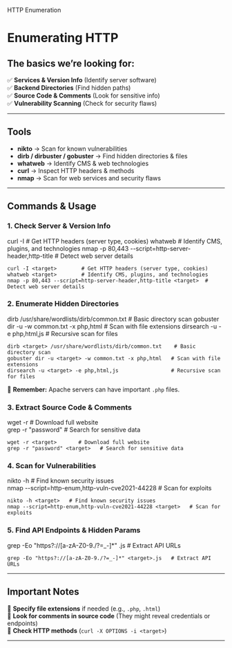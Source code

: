    

HTTP Enumeration

# **Enumerating HTTP**

## **The basics we’re looking for:**

✅ **Services & Version Info** (Identify server software)  
✅ **Backend Directories** (Find hidden paths)  
✅ **Source Code & Comments** (Look for sensitive info)  
✅ **Vulnerability Scanning** (Check for security flaws)

---

## **Tools**

- **nikto** → Scan for known vulnerabilities
- **dirb / dirbuster / gobuster** → Find hidden directories & files
- **whatweb** → Identify CMS & web technologies
- **curl** → Inspect HTTP headers & methods
- **nmap** → Scan for web services and security flaws

---

## **Commands & Usage**

### **1. Check Server & Version Info**

curl -I <target>        # Get HTTP headers (server type, cookies)
whatweb <target>        # Identify CMS, plugins, and technologies
nmap -p 80,443 --script=http-server-header,http-title <target>  # Detect web server details

```
curl -I <target>        # Get HTTP headers (server type, cookies)
whatweb <target>        # Identify CMS, plugins, and technologies
nmap -p 80,443 --script=http-server-header,http-title <target>  # Detect web server details
```

### **2. Enumerate Hidden Directories**

dirb <target> /usr/share/wordlists/dirb/common.txt    # Basic directory scan
gobuster dir -u <target> -w common.txt -x php,html   # Scan with file extensions
dirsearch -u <target> -e php,html,js                 # Recursive scan for files

```
dirb <target> /usr/share/wordlists/dirb/common.txt    # Basic directory scan
gobuster dir -u <target> -w common.txt -x php,html   # Scan with file extensions
dirsearch -u <target> -e php,html,js                 # Recursive scan for files
```

📌 **Remember:** Apache servers can have important `.php` files.

### **3. Extract Source Code & Comments**

wget -r <target>       # Download full website  
grep -r "password" <target>   # Search for sensitive data

```
wget -r <target>       # Download full website  
grep -r "password" <target>   # Search for sensitive data
```

### **4. Scan for Vulnerabilities**

nikto -h <target>   # Find known security issues  
nmap --script=http-enum,http-vuln-cve2021-44228 <target>   # Scan for exploits

```
nikto -h <target>   # Find known security issues  
nmap --script=http-enum,http-vuln-cve2021-44228 <target>   # Scan for exploits
```

### **5. Find API Endpoints & Hidden Params**

grep -Eo "https?://[a-zA-Z0-9./?=_-]*" <target>.js   # Extract API URLs

```
grep -Eo "https?://[a-zA-Z0-9./?=_-]*" <target>.js   # Extract API URLs
```

---

## **Important Notes**

🔹 **Specify file extensions** if needed (e.g., `.php`, `.html`)  
🔹 **Look for comments in source code** (They might reveal credentials or endpoints)  
🔹 **Check HTTP methods** (`curl -X OPTIONS -i <target>`)

---